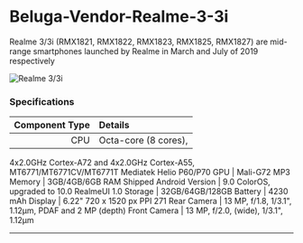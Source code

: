 # Beluga-Vendor-Realme-3-3i
Realme 3/3i (RMX1821, RMX1822, RMX1823, RMX1825, RMX1827) are mid-range smartphones launched by Realme in March and July of 2019 respectively

![Realme 3/3i](https://fdn2.gsmarena.com/vv/bigpic/realme-3.jpg "Realme 3/3i")

### Specifications

Component Type | Details
-------:|:-------------------------
CPU     | Octa-core (8 cores),
4x2.0GHz Cortex-A72 and 4x2.0GHz Cortex-A55,
MT6771/MT6771CV/MT6771T Mediatek Helio P60/P70
GPU     | Mali-G72 MP3
Memory  | 3GB/4GB/6GB RAM
Shipped Android Version | 9.0 ColorOS, upgraded to 10.0 RealmeUI 1.0
Storage | 32GB/64GB/128GB
Battery | 4230 mAh
Display | 6.22" 720 x 1520 px PPI 271
Rear Camera | 13 MP, f/1.8, 1/3.1", 1.12µm, PDAF and 2 MP (depth)
Front Camera | 13 MP, f/2.0, (wide), 1/3.1", 1.12µm

---
